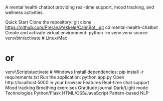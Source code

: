 A mental health chatbot providing real-time support, mood tracking, and wellness activities.

Quick Start
Clone the repository:
git clone https://github.com/PreranaYekkele/CalmBot_.git
cd mental-health-chatbot
Create and activate virtual environment:
python -m venv venv
source venv/bin/activate  # Linux/Mac
# or
venv\Scripts\activate  # Windows
Install dependencies:
pip install -r requirements.txt
Run the application:
python app.py
Open http://localhost:5000 in your browser
Features
Real-time chat support
Mood tracking
Breathing exercises
Gratitude journal
Dark/Light mode
Technologies
Python/Flask
HTML/CSS/JavaScript
Pattern-based NLP
